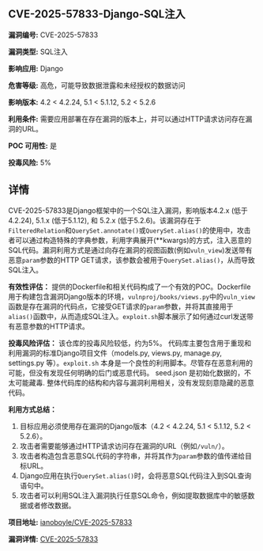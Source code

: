 ## CVE-2025-57833-Django-SQL注入

**漏洞编号:** CVE-2025-57833

**漏洞类型:** SQL注入

**影响应用:** Django

**危害等级:** 高危，可能导致数据泄露和未经授权的数据访问

**影响版本:** 4.2 < 4.2.24, 5.1 < 5.1.12, 5.2 < 5.2.6

**利用条件:** 需要应用部署在存在漏洞的版本上，并可以通过HTTP请求访问存在漏洞的URL。

**POC 可用性:** 是

**投毒风险:** 5%

## 详情

CVE-2025-57833是Django框架中的一个SQL注入漏洞，影响版本4.2.x (低于4.2.24), 5.1.x (低于5.1.12), 和 5.2.x (低于5.2.6)。该漏洞存在于`FilteredRelation`和`QuerySet.annotate()`或`QuerySet.alias()`的使用中，攻击者可以通过构造特殊的字典参数，利用字典展开(**kwargs)的方式，注入恶意的SQL代码。漏洞利用方式是通过向存在漏洞的视图函数(例如`vuln_view`)发送带有恶意`param`参数的HTTP GET请求，该参数会被用于`QuerySet.alias()`，从而导致SQL注入。

**有效性评估：**
提供的Dockerfile和相关代码构成了一个有效的POC。Dockerfile用于构建包含漏洞Django版本的环境，`vulnproj/books/views.py`中的`vuln_view`函数是存在漏洞的代码点，它接受GET请求的`param`参数，并将其直接用于`alias()`函数中，从而造成SQL注入。`exploit.sh`脚本展示了如何通过curl发送带有恶意参数的HTTP请求。

**投毒风险评估：**
该仓库的投毒风险较低，约为5%。 代码库主要包含用于重现和利用漏洞的标准Django项目文件（models.py, views.py, manage.py, settings.py 等）。`exploit.sh` 本身是一个良性的利用脚本。尽管存在恶意利用的可能，但没有发现任何明确的后门或恶意代码。 seed.json 是初始化数据的，不太可能藏毒.  整体代码库的结构和内容与漏洞利用相关，没有发现刻意隐藏的恶意代码。

**利用方式总结：**
1.  目标应用必须使用存在漏洞的Django版本（4.2 < 4.2.24, 5.1 < 5.1.12, 5.2 < 5.2.6）。
2.  攻击者需要能够通过HTTP请求访问存在漏洞的URL（例如`/vuln/`）。
3.  攻击者构造包含恶意SQL代码的字符串，并将其作为`param`参数的值传递给目标URL。
4.  Django应用在执行`QuerySet.alias()`时，会将恶意SQL代码注入到SQL查询语句中。
5.  攻击者可以利用SQL注入漏洞执行任意SQL命令，例如提取数据库中的敏感数据或者修改数据。

**项目地址:** [ianoboyle/CVE-2025-57833](https://github.com/ianoboyle/CVE-2025-57833)

**漏洞详情:** [CVE-2025-57833](https://nvd.nist.gov/vuln/detail/CVE-2025-57833)